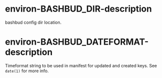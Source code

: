 # environ-BASHBUD_DIR-description

bashbud config dir location.

# environ-BASHBUD_DATEFORMAT-description

Timeformat string to be used in manifest for updated and created keys.
See `date(1)` for more info.
